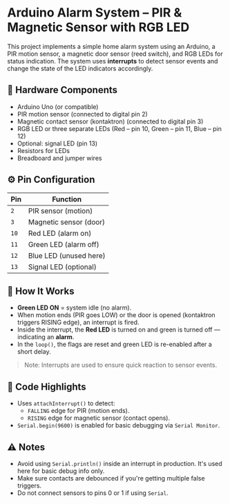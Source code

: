 # Arduino Alarm System – PIR & Magnetic Sensor with RGB LED

This project implements a simple home alarm system using an Arduino, a PIR motion sensor, a magnetic door sensor (reed switch), and RGB LEDs for status indication. The system uses **interrupts** to detect sensor events and change the state of the LED indicators accordingly.

## 🔧 Hardware Components

- Arduino Uno (or compatible)
- PIR motion sensor (connected to digital pin 2)
- Magnetic contact sensor (kontaktron) (connected to digital pin 3)
- RGB LED or three separate LEDs (Red – pin 10, Green – pin 11, Blue – pin 12)
- Optional: signal LED (pin 13)
- Resistors for LEDs
- Breadboard and jumper wires

## ⚙️ Pin Configuration

| Pin  | Function               |
| ---- | ---------------------- |
| `2`  | PIR sensor (motion)    |
| `3`  | Magnetic sensor (door) |
| `10` | Red LED (alarm on)     |
| `11` | Green LED (alarm off)  |
| `12` | Blue LED (unused here) |
| `13` | Signal LED (optional)  |

## 🧠 How It Works

- **Green LED ON** = system idle (no alarm).
- When motion ends (PIR goes LOW) or the door is opened (kontaktron triggers RISING edge), an interrupt is fired.
- Inside the interrupt, the **Red LED** is turned on and green is turned off — indicating an **alarm**.
- In the `loop()`, the flags are reset and green LED is re-enabled after a short delay.

> Note: Interrupts are used to ensure quick reaction to sensor events.

## 📝 Code Highlights

- Uses `attachInterrupt()` to detect:
  - `FALLING` edge for PIR (motion ends).
  - `RISING` edge for magnetic sensor (contact opens).
- `Serial.begin(9600)` is enabled for basic debugging via `Serial Monitor`.

## ⚠️ Notes

- Avoid using `Serial.println()` inside an interrupt in production. It's used here for basic debug info only.
- Make sure contacts are debounced if you're getting multiple false triggers.
- Do not connect sensors to pins 0 or 1 if using `Serial`.

